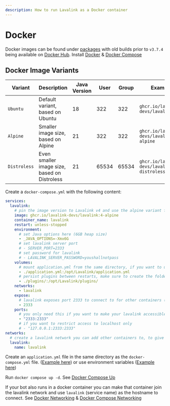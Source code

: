 ```yaml
---
description: How to run Lavalink as a Docker container
---
```


# Docker

Docker images can be found under [packages](https://github.com/lavalink-devs/Lavalink/pkgs/container/lavalink) with old builds prior to `v3.7.4` being available on [Docker Hub](https://hub.docker.com/r/fredboat/lavalink/).
Install [Docker](https://docs.docker.com/engine/install/) & [Docker Compose](https://docs.docker.com/compose/install/)

## Docker Image Variants

| Variant      | Description                                  | Java Version | User  | Group | Example                                       |
|--------------|----------------------------------------------|--------------|-------|-------|-----------------------------------------------|
| `Ubuntu`     | Default variant, based on Ubuntu             | 18           | 322   | 322   | `ghcr.io/lavalink-devs/lavalink:4`            |
| `Alpine`     | Smaller image size, based on Alpine          | 21           | 322   | 322   | `ghcr.io/lavalink-devs/lavalink:4-alpine`     |
| `Distroless` | Even smaller image size, based on Distroless | 21           | 65534 | 65534 | `ghcr.io/lavalink-devs/lavalink:4-distroless` |

Create a `docker-compose.yml` with the following content:

```yaml title="docker-compose.yml"
services:
  lavalink:
    # pin the image version to Lavalink v4 and use the alpine variant for a smaller image size
    image: ghcr.io/lavalink-devs/lavalink:4-alpine
    container_name: lavalink
    restart: unless-stopped
    environment:
      # set Java options here (6GB heap size)
      - _JAVA_OPTIONS=-Xmx6G
      # set lavalink server port
      # - SERVER_PORT=2333
      # set password for lavalink
      # - LAVALINK_SERVER_PASSWORD=youshallnotpass
    volumes:
      # mount application.yml from the same directory, if you want to use environment variables remove this line below
      - ./application.yml:/opt/Lavalink/application.yml
      # persist plugins between restarts, make sure to create the folder & set the correct permissions and user/group id mentioned above
      - ./plugins/:/opt/Lavalink/plugins/
    networks:
      - lavalink
    expose:
      # lavalink exposes port 2333 to connect to for other containers (this is for documentation purposes only)
      - 2333
    ports:
      # you only need this if you want to make your lavalink accessible from outside of containers, keep in mind this will expose your lavalink to the internet
      - "2333:2333"
      # if you want to restrict access to localhost only
      # - "127.0.0.1:2333:2333"
networks:
  # create a lavalink network you can add other containers to, to give them access to Lavalink
  lavalink:
    name: lavalink
```

Create an `application.yml` file in the same directory as the `docker-compose.yml` file. ([Example here](index.md#example-applicationyml)) or use environment variables ([Example here](index.md#example-environment-variables))

Run `docker compose up -d`. See [Docker Compose Up](https://docs.docker.com/engine/reference/commandline/compose_up/)

If your bot also runs in a docker container you can make that container join the lavalink network and use `lavalink` (service name) as the hostname to connect.
See [Docker Networking](https://docs.docker.com/network/) & [Docker Compose Networking](https://docs.docker.com/compose/networking/)

